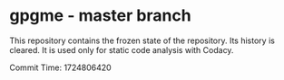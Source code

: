 # gpgme - master branch

This repository contains the frozen state of the repository.
Its history is cleared. It is used only for static code
analysis with Codacy.

Commit Time: 1724806420